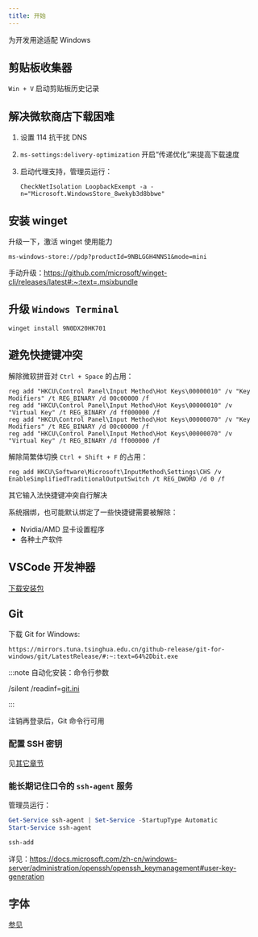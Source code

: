 ```yaml
---
title: 开始
---
```


为开发用途适配 Windows

## 剪贴板收集器

`Win + V` 启动剪贴板历史记录

## 解决微软商店下载困难

1. 设置 114 抗干扰 DNS
2. `ms-settings:delivery-optimization` 开启“传递优化”来提高下载速度
3. 启动代理支持，管理员运行：

   ```
   CheckNetIsolation LoopbackExempt -a -n="Microsoft.WindowsStore_8wekyb3d8bbwe"
   ```

## 安装 winget

升级一下，激活 winget 使用能力

    ms-windows-store://pdp?productId=9NBLGGH4NNS1&mode=mini

手动升级：https://github.com/microsoft/winget-cli/releases/latest#:~:text=.msixbundle

## 升级 `Windows Terminal`

    winget install 9N0DX20HK701

## 避免快捷键冲突

解除微软拼音对 `Ctrl + Space` 的占用：

```
reg add "HKCU\Control Panel\Input Method\Hot Keys\00000010" /v "Key Modifiers" /t REG_BINARY /d 00c00000 /f
reg add "HKCU\Control Panel\Input Method\Hot Keys\00000010" /v "Virtual Key" /t REG_BINARY /d ff000000 /f
reg add "HKCU\Control Panel\Input Method\Hot Keys\00000070" /v "Key Modifiers" /t REG_BINARY /d 00c00000 /f
reg add "HKCU\Control Panel\Input Method\Hot Keys\00000070" /v "Virtual Key" /t REG_BINARY /d ff000000 /f

```

解除简繁体切换 `Ctrl + Shift + F` 的占用：

    reg add HKCU\Software\Microsoft\InputMethod\Settings\CHS /v EnableSimplifiedTraditionalOutputSwitch /t REG_DWORD /d 0 /f

其它输入法快捷键冲突自行解决

系统捆绑，也可能默认绑定了一些快捷键需要被解除：

- Nvidia/AMD 显卡设置程序
- 各种土产软件

## VSCode 开发神器

<a className="button button--lg button--primary" href="https://code.visualstudio.com/sha/download?build=stable&os=win32-x64-user" target="_blank" download>下载安装包</a>

## Git

下载 Git for Windows:

    https://mirrors.tuna.tsinghua.edu.cn/github-release/git-for-windows/git/LatestRelease/#:~:text=64%2Dbit.exe

:::note 自动化安装：命令行参数

/silent /readinf=<a href="/inno-setup/git.ini" target="_blank" download>git.ini</a>

:::

注销再登录后，Git 命令行可用

### 配置 SSH 密钥

见<a href="/docs/dev/git" target="_blank" >其它章节</a>

### 能长期记住口令的 `ssh-agent` 服务

管理员运行：

```powershell
Get-Service ssh-agent | Set-Service -StartupType Automatic
Start-Service ssh-agent

ssh-add

```

<!--
Git 支持：

    git config --global core.sshCommand "'C:\Windows\System32\OpenSSH\ssh.exe'"
-->

详见：https://docs.microsoft.com/zh-cn/windows-server/administration/openssh/openssh_keymanagement#user-key-generation

## 字体

[参见](/docs/dev/font)
